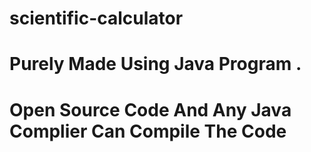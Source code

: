 # scientific-calculator
# Purely Made Using Java Program .
# Open Source Code And Any Java Complier Can Compile The Code
